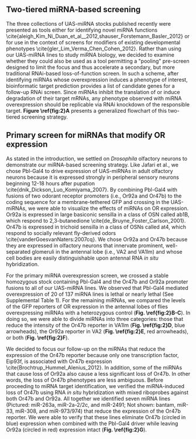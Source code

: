 ## Two-tiered miRNA-based screening

The three collections of UAS-miRNA stocks published recently were presented as tools either for identifying novel miRNA functions \cite{aleigh_Kim_Ni_Duan_et_al__2012,shauser_Forstemann_Basler_2012} or for use in the context of screens for modifiers of existing developmental phenotypes \cite{gler_Lim_Verma_Chen_Cohen_2012}. Rather than using our UAS-miRNA lines to study miRNA biology, we decided to examine whether they could also be used as a tool permitting a "pooling" pre-screen designed to limit the focus and thus accelerate a secondary, but more traditional RNAi-based loss-of-function screen. In such a scheme, after identifying miRNAs whose overexpression induces a phenotype of interest, bioinformatic target prediction provides a list of candidate genes for a follow-up RNAi screen. Since miRNAs inhibit the translation of or induce degradation of their target mRNAs, any phenotype observed with miRNA overexpression should be replicable via RNAi knockdown of the responsible target. **Figure \ref{fig:2}A** presents a generalized flowchart of this two-tiered screening strategy.

## Primary screen for miRNAs that modify OR expression

As stated in the introduction, we settled on *Drosophila* olfactory neurons to demonstrate our miRNA-based screening strategy. Like Jafari et al., we chose Pbl-Gal4 to drive expression of UAS-miRNAs in adult olfactory neurons because it is expressed strongly in peripheral sensory neurons beginning 12-18 hours after pupation \cite{dnik_Dickson_Luo_Komiyama_2007}. By combining Pbl-Gal4 with fusions of two odorant receptor promoters (i.e., Or92a and Or47b) to the coding sequence for a membrane-tethered GFP and crossing in the UAS-miRNAs, we were able to visualize the effects of miRNAs on OR expression. Or92a is expressed in large basiconic sensilla in a class of OSN called ab1B, which respond to 2,3-butanedione \cite{de_Bruyne_Foster_Carlson_2001}. Or47b is expressed in trichoid sensilla in a class of OSNs called at4, which respond to socially relevant fly-derived odors \cite{vanderGoesvanNaters:2007cq}. We chose Or92a and Or47b because they are expressed in olfactory neurons that innervate prominent, well-separated glomeruli in the antennal lobe (i.e., VA2 and VA1lm) and whose cell bodies are easily distinguishable upon antennal RNA *in situ* hybridization.

For the primary miRNA overexpression screen, we crossed a stable homozygous stock containing Pbl-Gal4 and the Or47b and Or92a promoter fusions to all of our UAS-miRNA lines. We observed that Pbl-Gal4 mediated overexpression of 20 of 137 miRNA lines is lethal or nearly lethal (See Supplemental Table 1). For the remaining miRNAs, we compared the levels of the GFP reporters of OR expression in the antennal lobes of flies overexpressing miRNAs with a heterozygous control (**Fig. \ref{fig:2}B-C**). In doing so, we were able to divide miRNAs into  three categories: those that reduce the intensity of the Or47b reporter in VA1lm (**Fig. \ref{fig:2}D**, blue arrowheads), the Or92a reporter in VA2 (**Fig. \ref{fig:2}E**, red arrowheads), or both (**Fig. \ref{fig:2}F**).

We decided to focus our follow-up on the miRNAs that reduce the expression of the Or47b reporter because only one transcription factor, Eip93f, is associated with Or47b expression \cite{Brochtrup_Hummel_Alenius_2012}. In addition, some of the miRNAs that cause loss of Or92a also cause a less significant loss of Or47b. In other words, the loss of Or47b phenotypes are less ambiguous. Before proceeding to miRNA target identification, we verified the miRNA-induced loss of Or47b using RNA *in situ* hybridization with mixed riboprobes against both Or47b and Or92a. All together we identified seven miRNA lines (Pictured: miR-263a, miR-2a-2/2c, and miR-2491; Not shown: bantam, miR-33, miR-308, and miR-973/974) that reduce the expression of the Or47b reporter. We were able to verify that these lines eliminate Or47b (circled in blue) expression when combined with the Pbl-Gal4 driver while leaving Or92a (circled in red) expression intact (**Fig. \ref{fig:2}G**).